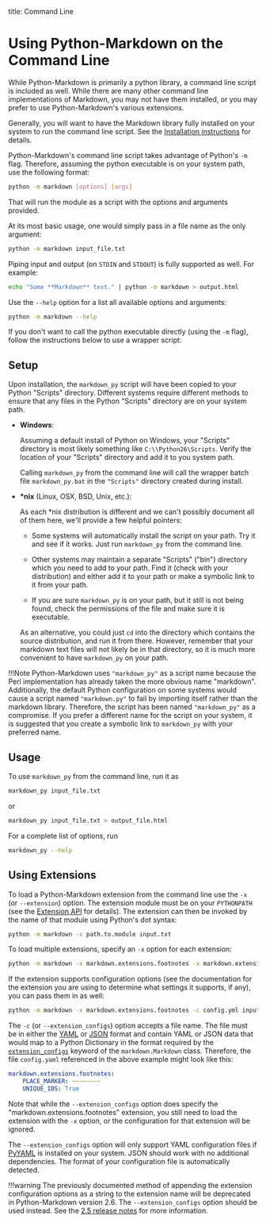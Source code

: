 title: Command Line

Using Python-Markdown on the Command Line
=========================================

While Python-Markdown is primarily a python library, a command line script is
included as well. While there are many other command line implementations
of Markdown, you may not have them installed, or you may prefer to use
Python-Markdown's various extensions.

Generally, you will want to have the Markdown library fully installed on your
system to run the command line script. See the
[Installation instructions](install.md) for details.

Python-Markdown's command line script takes advantage of Python's `-m` flag.
Therefore, assuming the python executable is on your system path, use the
following format:

```bash
python -m markdown [options] [args]
```

That will run the module as a script with the options and arguments provided.

At its most basic usage, one would simply pass in a file name as the only argument:

```bash
python -m markdown input_file.txt
```

Piping input and output (on `STDIN` and `STDOUT`) is fully supported as well.
For example:

```bash
echo "Some **Markdown** text." | python -m markdown > output.html
```

Use the `--help` option for a list all available options and arguments:

```bash
python -m markdown --help
```

If you don't want to call the python executable directly (using the `-m` flag),
follow the instructions below to use a wrapper script:

Setup
-----

Upon installation, the `markdown_py` script will have been copied to
your Python "Scripts" directory. Different systems require different methods to
ensure that any files in the Python "Scripts" directory are on your system
path.

* **Windows**:

    Assuming a default install of Python on Windows, your "Scripts" directory
    is most likely something like `C:\\Python26\Scripts`. Verify the location
    of your "Scripts" directory and add it to you system path.

    Calling `markdown_py` from the command line will call the wrapper batch
    file `markdown_py.bat` in the `"Scripts"` directory created during install.

* __*nix__ (Linux, OSX, BSD, Unix, etc.):

    As each \*nix distribution is different and we can't possibly document all
    of them here, we'll provide a few helpful pointers:

    * Some systems will automatically install the script on your path. Try it
      and see if it works. Just run `markdown_py` from the command line.

    * Other systems may maintain a separate "Scripts" ("bin") directory which
      you need to add to your path. Find it (check with your distribution) and
      either add it to your path or make a symbolic link to it from your path.

    * If you are sure `markdown_py` is on your path, but it still is not being
      found, check the permissions of the file and make sure it is executable.

    As an alternative, you could just `cd` into the directory which contains
    the source distribution, and run it from there. However, remember that your
    markdown text files will not likely be in that directory, so it is much
    more convenient to have `markdown_py` on your path.

!!!Note
    Python-Markdown uses `"markdown_py"` as a script name because
    the Perl implementation has already taken the more obvious name "markdown".
    Additionally, the default Python configuration on some systems would cause a
    script named `"markdown.py"` to fail by importing itself rather than the markdown
    library. Therefore, the script has been named `"markdown_py"` as a compromise. If
    you prefer a different name for the script on your system, it is suggested that
    you create a symbolic link to `markdown_py` with your preferred name.

Usage
-----

To use `markdown_py` from the command line, run it as

```bash
markdown_py input_file.txt
```

or

```bash
markdown_py input_file.txt > output_file.html
```

For a complete list of options, run

```bash
markdown_py --help
```

Using Extensions
----------------

To load a Python-Markdown extension from the command line use the `-x`
(or `--extension`) option. The extension module must be on your `PYTHONPATH`
(see the [Extension API](extensions/api.md) for details). The extension can
then be invoked by the name of that module using Python's dot syntax:

```bash
python -m markdown -x path.to.module input.txt
```

To load multiple extensions, specify an `-x` option for each extension:

```bash
python -m markdown -x markdown.extensions.footnotes -x markdown.extensions.codehilite input.txt
```

If the extension supports configuration options (see the documentation for the
extension you are using to determine what settings it supports, if any), you
can pass them in as well:

```bash
python -m markdown -x markdown.extensions.footnotes -c config.yml input.txt
```

The `-c` (or `--extension_configs`) option accepts a file name. The file must be in
either the [YAML] or [JSON] format and contain YAML or JSON data that would map to
a Python Dictionary in the format required by the [`extension_configs`][ec] keyword
of the `markdown.Markdown` class. Therefore, the file `config.yaml` referenced in the
above example might look like this:

```yaml
markdown.extensions.footnotes:
    PLACE_MARKER: ~~~~~~~~
    UNIQUE_IDS: True
```
Note that while the `--extension_configs` option does specify the "markdown.extensions.footnotes"
extension, you still need to load the extension with the `-x` option, or the configuration for that
extension will be ignored.

The `--extension_configs` option will only support YAML configuration files if [PyYAML] is
installed on your system. JSON should work with no additional dependencies. The format
of your configuration file is automatically detected.

!!!warning
	The previously documented method of appending the extension configuration options as a string to the
	extension name will be deprecated in Python-Markdown version 2.6. The `--extension_configs`
	option should be used instead. See the [2.5 release notes] for more information.

[ec]: reference.html#extension_configs
[YAML]: http://yaml.org/
[JSON]: http://json.org/
[PyYAML]: http://pyyaml.org/
[2.5 release notes]: change_log/release-2.5.md

